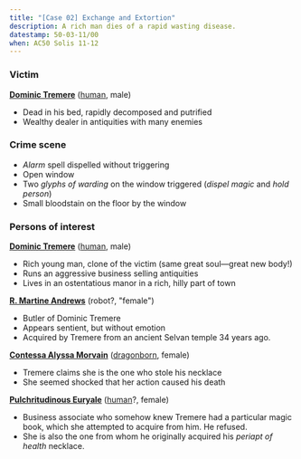 ```yaml
---
title: "[Case 02] Exchange and Extortion"
description: A rich man dies of a rapid wasting disease.
datestamp: 50-03-11/00
when: AC50 Solis 11-12
---
```


### Victim

**[Dominic Tremere](../dossiers/dominic-tremere)** ([human](../creatures/humans), male)
* Dead in his bed, rapidly decomposed and putrified
* Wealthy dealer in antiquities with many enemies

### Crime scene

* *Alarm* spell dispelled without triggering
* Open window
* Two *glyphs of warding* on the window triggered (*dispel magic* and *hold person*)
* Small bloodstain on the floor by the window

### Persons of interest

**[Dominic Tremere](../dossiers/dominic-tremere)** ([human](../creatures/humans), male)
* Rich young man, clone of the victim (same great soul—great new body!)
* Runs an aggressive business selling antiquities
* Lives in an ostentatious manor in a rich, hilly part of town

**[R. Martine Andrews](../relics/warforged)** (robot?, "female")
* Butler of Dominic Tremere
* Appears sentient, but without emotion
* Acquired by Tremere from an ancient Selvan temple 34 years ago.

**[Contessa Alyssa Morvain](../dossiers/contessa-morvain)** ([dragonborn](../creatures/dragonborn), female)
* Tremere claims she is the one who stole his necklace
* She seemed shocked that her action caused his death

**[Pulchritudinous Euryale](../dossiers/pulchritudinous-euryale)** ([human](../creatures/humans)?, female)
* Business associate who somehow knew Tremere had a particular magic book, which she attempted to acquire from him. He refused.
* She is also the one from whom he originally acquired his *periapt of health* necklace.
